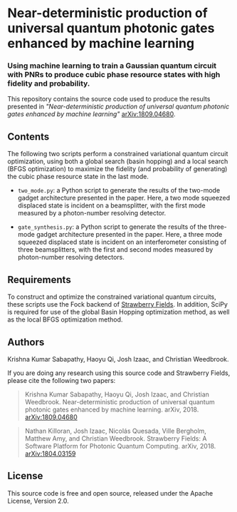 # Near-deterministic production of universal quantum photonic gates enhanced by machine learning

### Using machine learning to train a Gaussian quantum circuit with PNRs to produce cubic phase resource states with high fidelity and probability.


This repository contains the source code used to produce the results presented in *"Near-deterministic production of universal quantum photonic gates enhanced by machine learning"* [arXiv:1809.04680](https://arxiv.org/abs/1809.04680).

## Contents

The following two scripts perform a constrained variational quantum circuit optimization, using both a global search (basin hopping) and a local search (BFGS optimization) to maximize the fidelity (and probability of generating) the cubic phase resource state in the last mode.

* `two_mode.py`: a Python script to generate the results of the two-mode gadget architecture presented in the paper. Here, a two mode squeezed displaced state is incident on a beamsplitter, with the first mode measured by a photon-number resolving detector.

* `gate_synthesis.py`: a Python script to generate the results of the three-mode gadget architecture presented in the paper. Here, a three mode squeezed displaced state is incident on an interferometer consisting of three beamsplitters, with the first and second modes measured by photon-number resolving detectors.


## Requirements

To construct and optimize the constrained variational quantum circuits, these scripts use the Fock backend of [Strawberry Fields](https://github.com/XanaduAI/strawberryfields). In addition, SciPy is required for use of the global Basin Hopping optimization method, as well as the local BFGS optimization method.

## Authors

Krishna Kumar Sabapathy, Haoyu Qi, Josh Izaac, and Christian Weedbrook.

If you are doing any research using this source code and Strawberry Fields, please cite the following two papers:

> Krishna Kumar Sabapathy, Haoyu Qi, Josh Izaac, and Christian Weedbrook.  Near-deterministic production of universal quantum photonic gates enhanced by machine learning. arXiv, 2018. [arXiv:1809.04680](https://arxiv.org/abs/1809.04680)

> Nathan Killoran, Josh Izaac, Nicolás Quesada, Ville Bergholm, Matthew Amy, and Christian Weedbrook. Strawberry Fields: A Software Platform for Photonic Quantum Computing. arXiv, 2018. [arXiv:1804.03159](https://arxiv.org/abs/1804.03159)

## License

This source code is free and open source, released under the Apache License, Version 2.0.

